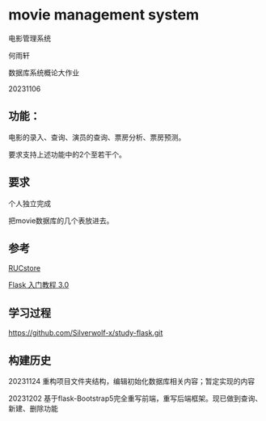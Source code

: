 # movie management system

电影管理系统

何雨轩

数据库系统概论大作业

20231106

## 功能：
电影的录入、查询、演员的查询、票房分析、票房预测。

要求支持上述功能中的2个至若干个。
## 要求
个人独立完成

把movie数据库的几个表放进去。

## 参考

[RUCstore](https://git.ruc.edu.cn/gengdy/rustore)

[Flask 入门教程 3.0](https://helloflask.com/book/3/)

## 学习过程

https://github.com/Silverwolf-x/study-flask.git

## 构建历史

20231124
重构项目文件夹结构，编辑初始化数据库相关内容；暂定实现的内容

20231202
基于flask-Bootstrap5完全重写前端，重写后端框架。现已做到查询、新建、删除功能